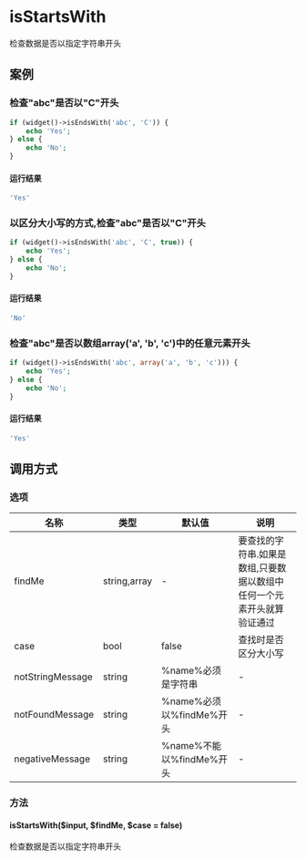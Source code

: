isStartsWith
============

检查数据是否以指定字符串开头

案例
----

### 检查"abc"是否以"C"开头
```php
if (widget()->isEndsWith('abc', 'C')) {
    echo 'Yes';
} else {
    echo 'No';
}
```

#### 运行结果
```php
'Yes'
```

### 以区分大小写的方式,检查"abc"是否以"C"开头
```php
if (widget()->isEndsWith('abc', 'C', true)) {
    echo 'Yes';
} else {
    echo 'No';
}
```

#### 运行结果
```php
'No'
```

### 检查"abc"是否以数组array('a', 'b', 'c')中的任意元素开头
```php
if (widget()->isEndsWith('abc', array('a', 'b', 'c'))) {
    echo 'Yes';
} else {
    echo 'No';
}
```

#### 运行结果
```php
'Yes'
```

调用方式
--------

### 选项

| 名称                | 类型         | 默认值                   | 说明                                                                   |
|---------------------|--------------|--------------------------|------------------------------------------------------------------------|
| findMe              | string,array | -                        | 要查找的字符串.如果是数组,只要数据以数组中任何一个元素开头就算验证通过 |
| case                | bool         | false                    | 查找时是否区分大小写                                                   |
| notStringMessage    | string       | %name%必须是字符串       | -                                                                      |
| notFoundMessage     | string       | %name%必须以%findMe%开头 | -                                                                      |
| negativeMessage     | string       | %name%不能以%findMe%开头 | -                                                                      |

### 方法

#### isStartsWith($input, $findMe, $case = false)
检查数据是否以指定字符串开头
